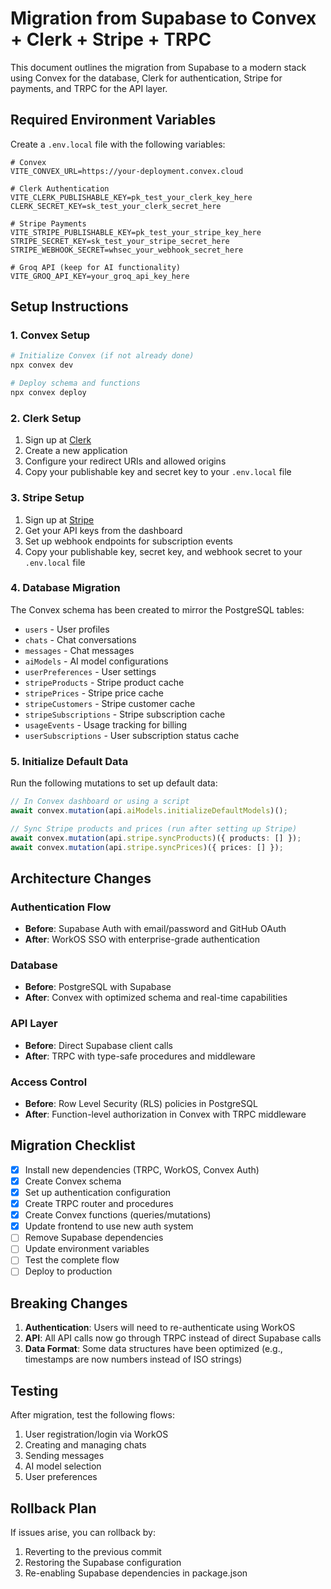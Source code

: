 # Migration from Supabase to Convex + Clerk + Stripe + TRPC

This document outlines the migration from Supabase to a modern stack using Convex for the database, Clerk for authentication, Stripe for payments, and TRPC for the API layer.

## Required Environment Variables

Create a `.env.local` file with the following variables:

```env
# Convex
VITE_CONVEX_URL=https://your-deployment.convex.cloud

# Clerk Authentication
VITE_CLERK_PUBLISHABLE_KEY=pk_test_your_clerk_key_here
CLERK_SECRET_KEY=sk_test_your_clerk_secret_here

# Stripe Payments
VITE_STRIPE_PUBLISHABLE_KEY=pk_test_your_stripe_key_here
STRIPE_SECRET_KEY=sk_test_your_stripe_secret_here
STRIPE_WEBHOOK_SECRET=whsec_your_webhook_secret_here

# Groq API (keep for AI functionality)
VITE_GROQ_API_KEY=your_groq_api_key_here
```

## Setup Instructions

### 1. Convex Setup
```bash
# Initialize Convex (if not already done)
npx convex dev

# Deploy schema and functions
npx convex deploy
```

### 2. Clerk Setup
1. Sign up at [Clerk](https://clerk.com)
2. Create a new application
3. Configure your redirect URIs and allowed origins
4. Copy your publishable key and secret key to your `.env.local` file

### 3. Stripe Setup
1. Sign up at [Stripe](https://stripe.com)
2. Get your API keys from the dashboard
3. Set up webhook endpoints for subscription events
4. Copy your publishable key, secret key, and webhook secret to your `.env.local` file

### 4. Database Migration
The Convex schema has been created to mirror the PostgreSQL tables:
- `users` - User profiles
- `chats` - Chat conversations
- `messages` - Chat messages
- `aiModels` - AI model configurations
- `userPreferences` - User settings
- `stripeProducts` - Stripe product cache
- `stripePrices` - Stripe price cache
- `stripeCustomers` - Stripe customer cache
- `stripeSubscriptions` - Stripe subscription cache
- `usageEvents` - Usage tracking for billing
- `userSubscriptions` - User subscription status cache

### 5. Initialize Default Data
Run the following mutations to set up default data:
```typescript
// In Convex dashboard or using a script
await convex.mutation(api.aiModels.initializeDefaultModels)();

// Sync Stripe products and prices (run after setting up Stripe)
await convex.mutation(api.stripe.syncProducts)({ products: [] });
await convex.mutation(api.stripe.syncPrices)({ prices: [] });
```

## Architecture Changes

### Authentication Flow
- **Before**: Supabase Auth with email/password and GitHub OAuth
- **After**: WorkOS SSO with enterprise-grade authentication

### Database
- **Before**: PostgreSQL with Supabase
- **After**: Convex with optimized schema and real-time capabilities

### API Layer
- **Before**: Direct Supabase client calls
- **After**: TRPC with type-safe procedures and middleware

### Access Control
- **Before**: Row Level Security (RLS) policies in PostgreSQL
- **After**: Function-level authorization in Convex with TRPC middleware

## Migration Checklist

- [x] Install new dependencies (TRPC, WorkOS, Convex Auth)
- [x] Create Convex schema
- [x] Set up authentication configuration
- [x] Create TRPC router and procedures
- [x] Create Convex functions (queries/mutations)
- [x] Update frontend to use new auth system
- [ ] Remove Supabase dependencies
- [ ] Update environment variables
- [ ] Test the complete flow
- [ ] Deploy to production

## Breaking Changes

1. **Authentication**: Users will need to re-authenticate using WorkOS
2. **API**: All API calls now go through TRPC instead of direct Supabase calls
3. **Data Format**: Some data structures have been optimized (e.g., timestamps are now numbers instead of ISO strings)

## Testing

After migration, test the following flows:
1. User registration/login via WorkOS
2. Creating and managing chats
3. Sending messages
4. AI model selection
5. User preferences

## Rollback Plan

If issues arise, you can rollback by:
1. Reverting to the previous commit
2. Restoring the Supabase configuration
3. Re-enabling Supabase dependencies in package.json 